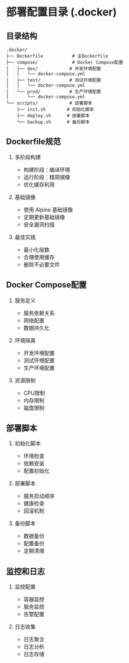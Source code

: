# 部署配置目录 (.docker)

## 目录结构
```
.docker/
├── Dockerfile           # 主Dockerfile
├── compose/             # Docker Compose配置
│   ├── dev/            # 开发环境配置
│   │   └── docker-compose.yml
│   ├── test/           # 测试环境配置
│   │   └── docker-compose.yml
│   └── prod/           # 生产环境配置
│       └── docker-compose.yml
└── scripts/            # 部署脚本
    ├── init.sh        # 初始化脚本
    ├── deploy.sh      # 部署脚本
    └── backup.sh      # 备份脚本
```

## Dockerfile规范
1. 多阶段构建
   - 构建阶段：编译环境
   - 运行阶段：精简镜像
   - 优化缓存利用

2. 基础镜像
   - 使用 Alpine 基础镜像
   - 定期更新基础镜像
   - 安全漏洞扫描

3. 最佳实践
   - 最小化层数
   - 合理使用缓存
   - 删除不必要文件

## Docker Compose配置
1. 服务定义
   - 服务依赖关系
   - 网络配置
   - 数据持久化

2. 环境隔离
   - 开发环境配置
   - 测试环境配置
   - 生产环境配置

3. 资源限制
   - CPU限制
   - 内存限制
   - 磁盘限制

## 部署脚本
1. 初始化脚本
   - 环境检查
   - 依赖安装
   - 配置初始化

2. 部署脚本
   - 服务启动顺序
   - 健康检查
   - 回滚机制

3. 备份脚本
   - 数据备份
   - 配置备份
   - 定期清理

## 监控和日志
1. 监控配置
   - 容器监控
   - 服务监控
   - 告警配置

2. 日志收集
   - 日志聚合
   - 日志分析
   - 日志存储